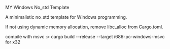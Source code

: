 MY Windows No_std Template

A minimalistic no_std template for Windows programming.

If not using dynamic memory allocation, remove libc_alloc from Cargo.toml.

compile with msvc
:> cargo build --release --target i686-pc-windows-msvc for x32
